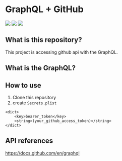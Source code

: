 # GraphQL + GitHub
![](https://img.shields.io/badge/Xcode-13.4.1%2B-blue.svg)
![](https://img.shields.io/badge/iOS-15.0%2B-blue.svg)
![](https://img.shields.io/badge/Swift-5.6.1%2B-orange.svg)  

## What is this repository?
This project is accessing github api with the GraphQL.

## What is the GraphQL?

## How to use
1. Clone this repository
2. create `Secrets.plist`
```
<dict>
	<key>bearer_token</key>
	<string>(your_github_access_token)</string>
</dict>
```

## API references
https://docs.github.com/en/graphql
